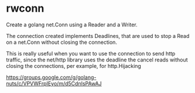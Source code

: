 # rwconn

Create a golang net.Conn using a Reader and a Writer.

The connection created implements Deadlines, that are used to stop a Read on a net.Conn without closing the connection.

This is really useful when you want to use the connection to send http traffic, since the net/http library uses the deadline
the cancel reads without closing the connections, per example, for http.Hijacking

https://groups.google.com/g/golang-nuts/c/VPVWFrpIEyo/m/d5CdnIsPAwAJ
